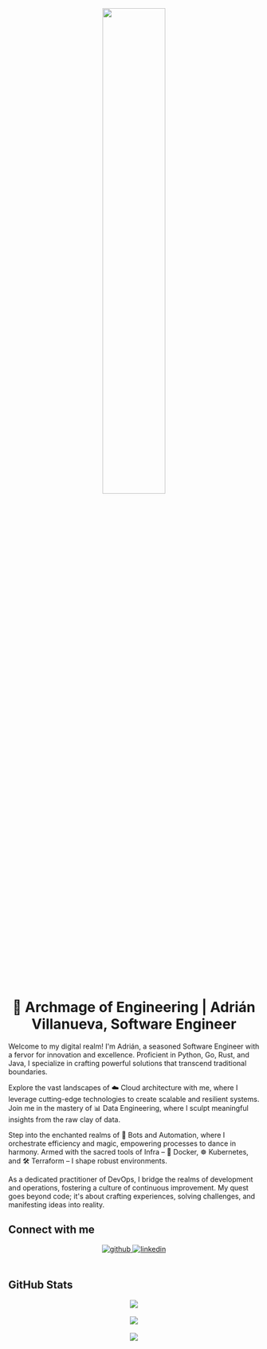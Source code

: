 <div align="center">
  <img src="https://codingcat.codes/wp-content/uploads/2017/08/l1-1.png" align="center" style="width: 50%" />
</div>  

# <div align="center">🔮 Archmage of Engineering | Adrián Villanueva, Software Engineer</div>  

Welcome to my digital realm! I'm Adrián, a seasoned Software Engineer with a fervor for innovation and excellence. Proficient in Python, Go, Rust, and Java, I specialize in crafting powerful solutions that transcend traditional boundaries.

Explore the vast landscapes of ☁️ Cloud architecture with me, where I leverage cutting-edge technologies to create scalable and resilient systems. Join me in the mastery of 📊 Data Engineering, where I sculpt meaningful insights from the raw clay of data.

Step into the enchanted realms of 🤖 Bots and Automation, where I orchestrate efficiency and magic, empowering processes to dance in harmony. Armed with the sacred tools of Infra – 🐳 Docker, ☸️ Kubernetes, and 🛠️ Terraform – I shape robust environments.

As a dedicated practitioner of DevOps, I bridge the realms of development and operations, fostering a culture of continuous improvement. My quest goes beyond code; it's about crafting experiences, solving challenges, and manifesting ideas into reality.

## Connect with me  
<div align="center">
  <a href="https://github.com/adrianvillanueva997" target="_blank">
    <img src="https://img.shields.io/badge/github-%2324292e.svg?&style=for-the-badge&logo=github&logoColor=white" alt="github" style="margin-bottom: 5px;" />
  </a>
  <a href="https://linkedin.com/in/adrian-villanueva-martinez/" target="_blank">
    <img src="https://img.shields.io/badge/linkedin-%231E77B5.svg?&style=for-the-badge&logo=linkedin&logoColor=white" alt="linkedin" style="margin-bottom: 5px;" />
  </a>  
</div>  

<br/>  

## GitHub Stats 
<div align="center">
  <img src="https://github-readme-stats.vercel.app/api/top-langs/?username=adrianvillanueva997&hide_border=true&layout=compact&langs_count=20&hide=css,html,yacc" align="center" />
</div>  

<br/>  

<div align="center">
  <img src="https://komarev.com/ghpvc/?username=adrianvillanueva997&&style=flat-square" align="center" />
</div>  

<br/>  

<div align="center">
  <a href="https://paypal.me/thexiao77" target="_blank" style="display: inline-block;">
    <img src="https://img.shields.io/badge/Donate-PayPal-blue.svg?style=flat-square" align="center" />
  </a>
</div>  

<br/>  
<br />
